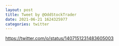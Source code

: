 ```yaml
--- 
layout: post 
title: Tweet by @OddStockTrader 
date: 2021-06-21 1624325977 
categories: twitter 
--- 
```

https://twitter.com/o/status/1407151231483605003